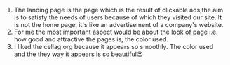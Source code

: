 1. The landing page is the page which is the result of clickable ads,the aim is to satisfy the needs of users because of which they visited our site. It is not the home page, it's like an advertisement of a company's website.
2. For me the most important aspect would be about the look of page i.e. how good and attractive the pages is, the color used.
3. I liked the cellag.org because it appears so smoothly. The color used and the they way it appears is so beautiful😍
